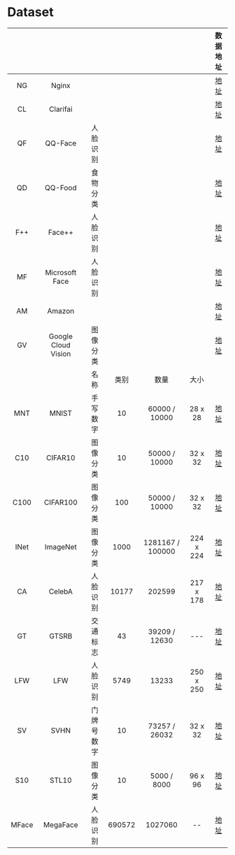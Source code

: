 # Dataset

|       |                     |       |        |                  |           | 数据地址                                                    |
|:-----:|:-------------------:|:-----:|:------:|:----------------:|:---------:|:--------------------------------------------------------------:|
| NG    | Nginx               |       |        |                  |           | [地址](https://www.metamind.io)                                 |
| CL    | Clarifai            |       |        |                  |           | [地址](https://www.clarifai.com/)                               |
| QF    | QQ-Face             | 人脸识别  |        |                  |           | [地址](https://ai.qq.com/product/face.shtml#compare)            |
| QD    | QQ-Food             | 食物分类  |        |                  |           | [地址](https://ai.qq.com/product/visionimgidy.shtml#food)       |
| F++   | Face++              | 人脸识别  |        |                  |           | [地址](https://console.faceplusplus.com/documents/5679308)      |
| MF    | Microsoft Face      | 人脸识别  |        |                  |           | [地址](https://tinyurl.com/t7ulxvx)                             |
| AM    | Amazon              |       |        |                  |           | [地址](https://aws.amazon.com/machine-learning)                 |
| GV    | Google Cloud Vision | 图像分类  |        |                  |           | [地址](https://cloud.google.com/vision/docs/drag-and-drop)      |
|       |                     | 名称    | 类别     | 数量               | 大小     |                                                         |
| MNT   | MNIST               | 手写数字  | 10     | 60000 / 10000    | 28 x 28   | [地址](http://yann.lecun.com/exdb/mnist/)                       |
| C10   | CIFAR10             | 图像分类  | 10     | 50000 / 10000    | 32 x 32   | [地址](http://www.cs.utoronto.ca/~kriz/cifar.html)              |
| C100  | CIFAR100            | 图像分类  | 100    | 50000 / 10000    | 32 x 32   | [地址](http://www.cs.toronto.edu/~kriz/cifar.html)              |
| INet  | ImageNet            | 图像分类  | 1000   | 1281167 / 100000 | 224 x 224 | [地址](https://image-net.org/)                                  |
| CA    | CelebA              | 人脸识别  | 10177  | 202599           | 217 x 178 | [地址](http://mmlab.ie.cuhk.edu.hk/projects/CelebA.html)        |
| GT    | GTSRB               | 交通标志  | 43     | 39209 / 12630    | ---       | [地址](https://benchmark.ini.rub.de/gtsrb_news.html)            |
| LFW   | LFW                 | 人脸识别  | 5749   | 13233            | 250 x 250 | [地址](http://vis-www.cs.umass.edu/lfw/)                        |
| SV    | SVHN                | 门牌号数字 | 10     | 73257 / 26032    | 32 x 32  | [地址](http://ufldl.stanford.edu/housenumbers/)                 |
| S10   | STL10               | 图像分类  | 10     | 5000 / 8000      | 96 x 96   | [地址](https://cs.stanford.edu/~acoates/stl10/)                 |
| MFace | MegaFace            | 人脸识别  | 690572 | 1027060          | --        | [地址](http://megaface.cs.washington.edu/dataset/download.html) |
